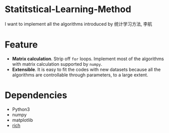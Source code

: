 # Statitstical-Learning-Method
I want to implement all the algorithms introduced by 统计学习方法, 李航

# Feature

- **Matrix calculation**.
Strip off `for` loops. Implement most of the algorithms with matrix calculation supported by `numpy`.
- **Extensible**.
It is easy to fit the codes with new datasets because all the algorithms are controllable through parameters, to a large extent.

# Dependencies

- Python3
- numpy
- matplotlib
- [rich](https://github.com/willmcgugan/rich)
